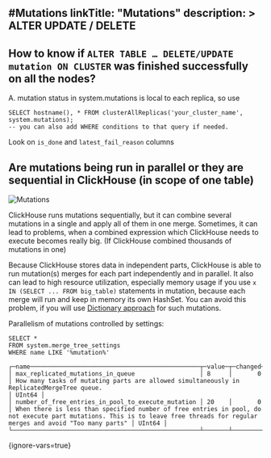 #Mutations
linkTitle: "Mutations"
description: >
    ALTER UPDATE / DELETE
---
## How to know if `ALTER TABLE … DELETE/UPDATE mutation ON CLUSTER` was finished successfully on all the nodes?

A. mutation status in system.mutations is local to each replica, so use

```
SELECT hostname(), * FROM clusterAllReplicas('your_cluster_name', system.mutations);
-- you can also add WHERE conditions to that query if needed.
```

Look on `is_done` and `latest_fail_reason` columns

## Are mutations being run in parallel or they are sequential in ClickHouse (in scope of one table)

![Mutations](mutations4.png)

ClickHouse runs mutations sequentially, but it can combine several mutations in a single and apply all of them in one merge.
Sometimes, it can lead to problems, when a combined expression which ClickHouse needs to execute becomes really big. (If ClickHouse combined thousands of mutations in one)


Because ClickHouse stores data in independent parts, ClickHouse is able to run mutation(s) merges for each part independently and in parallel.
It also can lead to high resource utilization, especially memory usage if you use `x IN (SELECT ... FROM big_table)` statements in mutation, because each merge will run and keep in memory its own HashSet. You can avoid this problem, if you will use [Dictionary approach](update-via-dictionary.md) for such mutations.

Parallelism of mutations controlled by settings:

```
SELECT *
FROM system.merge_tree_settings
WHERE name LIKE '%mutation%'

┌─name───────────────────────────────────────────────┬─value─┬─changed─┬─description──────────────────────────────────────────────────────────────────────────────────────────────────────────────────────────────────────────────────────────────────┬─type───┐
│ max_replicated_mutations_in_queue                  │ 8     │       0 │ How many tasks of mutating parts are allowed simultaneously in ReplicatedMergeTree queue.                                                                                    │ UInt64 │
│ number_of_free_entries_in_pool_to_execute_mutation │ 20    │       0 │ When there is less than specified number of free entries in pool, do not execute part mutations. This is to leave free threads for regular merges and avoid "Too many parts" │ UInt64 │
└────────────────────────────────────────────────────┴───────┴─────────┴──────────────────────────────────────────────────────────────────────────────────────────────────────────────────────────────────────────────────────────────────────────────┴────────┘
```
{ignore-vars=true}